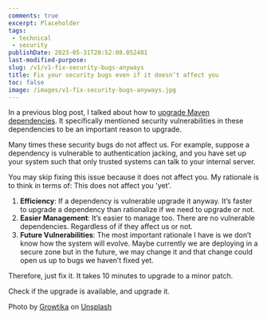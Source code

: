 ```yaml
---
comments: true
excerpt: Placeholder 
tags:
 - technical
 - security
publishDate: 2023-05-31T20:52:08.052481
last-modified-purpose: 
slug: /v1/v1-fix-security-bugs-anyways
title: Fix your security bugs even if it doesn’t affect you
toc: false
image: /images/v1-fix-security-bugs-anyways.jpg
---
```


In a previous blog post, I talked about how to [upgrade Maven dependencies](/software-blog/maven-dependency-upgrade). It specifically mentioned security vulnerabilities in these dependencies to be an important reason to upgrade.

Many times these security bugs do not affect us. For example, suppose a dependency is vulnerable to authentication jacking, and you have set up your system such that only trusted systems can talk to your internal server.

You may skip fixing this issue because it does not affect you. My rationale is to think in terms of: This does not affect you 'yet'.

1. **Efficiency**: If a dependency is vulnerable upgrade it anyway. It’s faster to upgrade a dependency than rationalize if we need to upgrade or not.
2. **Easier Management**: It’s easier to manage too. There are no vulnerable dependencies. Regardless of if they affect us or not.
3. **Future Vulnerabilities**: The most important rationale I have is we don’t know how the system will evolve. Maybe currently we are deploying in a secure zone but in the future, we may change it and that change could open us up to bugs we haven’t fixed yet.

Therefore, just fix it. It takes 10 minutes to upgrade to a minor patch.

Check if the upgrade is available, and upgrade it.

Photo by <a href="https://unsplash.com/@growtika?utm_source=unsplash&utm_medium=referral&utm_content=creditCopyText">Growtika</a> on <a href="https://unsplash.com/s/photos/security-bug?utm_source=unsplash&utm_medium=referral&utm_content=creditCopyText">Unsplash</a>
  